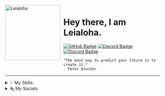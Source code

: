 <img width="180" height="180" align="left" style="float:left;margin: 0 10px 0 0;" alt="Leialoha" src="https://avatars.githubusercontent.com/u/46801087" />

# Hey there, I am Leialoha.

<div>
	<a href="https://github.com/Leialoha"><img src="https://img.shields.io/badge/-Github-000000?style=flat-square&labelColor=000000&logo=Github&logoColor=white&link=https://github.com/Leialoha" alt="GitHub Badge"/></a>
	<!-- <a href="https://twitter.com/uSebazz"><img src="https://img.shields.io/badge/-Twitter-000000?style=flat-square&labelColor=000000&logo=twitter&logoColor=white&link=https://twitter.com/izakdvlpr" alt="Twitter Badge"/></a> -->
	<a href="https://discord.com/users/899339781132124220"><img src="https://img.shields.io/badge/-Discord-000000?style=flat-square&labelColor=000000&logo=discord&logoColor=white&link=https://discord.com/users/899339781132124220" alt="Discord Badge"/></a>
	<a href="https://open.spotify.com/user/yeg9kuklzy5shgxlqmu7tde96"><img src="https://img.shields.io/badge/-Spotify-000000?style=flat-square&labelColor=000000&logo=spotify&logoColor=white&link=https://open.spotify.com/user/yeg9kuklzy5shgxlqmu7tde96" alt="Discord Badge"/></a>
	<!--  -->
</div>

```
"The best way to predict your future is to create it."
- Peter Drucker
```

---

<details>
	<summary>✨ My Skills:</summary>
	<p align="center">
		<img alt="Skills Badge" src="https://skillicons.dev/icons?i=bots,electron,express,mongodb,nextjs,nodejs,react,regex" />
	</p>
</details>
<details>
	<summary>🗞️ My Socials:</summary>
	<p align="center">
		<a href="https://discord.com/users/217024555724570624">
			<img src="https://lanyard.cnrad.dev/api/217024555724570624">
		</a>
	</p>
	<p align="center">
		<a href="https://codepen.io/leialoha">
			<img alt="Codepen Badge" src="https://skillicons.dev/icons?i=codepen" />
		</a>
		<a href="https://discord.gg/ucQxdr6Kce">
			<img alt="Discord Badge" src="https://skillicons.dev/icons?i=discord" />
		</a>
		<a href="https://github.com/Leialoha">
			<img alt="Github Badge" src="https://skillicons.dev/icons?i=github" />
		</a>
		<a href="https://www.instagram.com/theleialoha/">
			<img alt="Instagram Badge" src="https://skillicons.dev/icons?i=instagram" />
		</a>
		<a href="https://stackoverflow.com/users/20253837/leialoha">
			<img alt="StackOverflow Badge" src="https://skillicons.dev/icons?i=stackoverflow" />
		</a>
		<a href="https://twitter.com/theLeialoha">
			<img alt="Twitter Badge" src="https://skillicons.dev/icons?i=twitter" />
		</a>
	</p>
</details>

<!-- # My Skills / Resources: -->

<!-- <table style="overflow:visible;display:inline-block;">
	<tr>
		<th>First time making X</td>
		<th>Date</td>
	<tr>
	<tr>
		<td>Java Program (MC. Mod)</td>
		<td>13 April 2017</td>
	<tr>
	<tr>
		<td>Discord Bot</td>
		<td>27 May 2018</td>
	<tr>
	<tr>
		<td>Electon App</td>
		<td>18 August 2019</td>
	<tr>
	<tr>
		<td>Electon x React</td>
		<td>10 August 2022</td>
	<tr>
	<tr>
		<td>Nextjs x React</td>
		<td>14 August 2022</td>
	<tr>
</table> -->

<!-- <p align="center">
	<img alt="Programming Languages Badge" src="https://skillicons.dev/icons?i=ts,js,nodejs,empty,html,css,empty,java" />
	<a href="https://discord.com/users/217024555724570624">
		<img src="https://lanyard.cnrad.dev/api/217024555724570624">
	</a>
	<img alt="Socials Badge" src="https://skillicons.dev/icons?i=codepen,discord,github,instagram,stackoverflow,twitter" />
</p> -->

<!-- *Note, not everything I learnt is listed above. Just my biggest accomplishments.* -->
